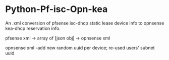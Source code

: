 # Python-Pf-isc-Opn-kea
An .xml conversion of pfsense isc-dhcp static lease device info to opnsense kea-dhcp reservation info.


pfsense xml -> array of [json obj] -> opnsense xml

  opnsense xml  -add new random uuid per device; re-used users' subnet uuid

